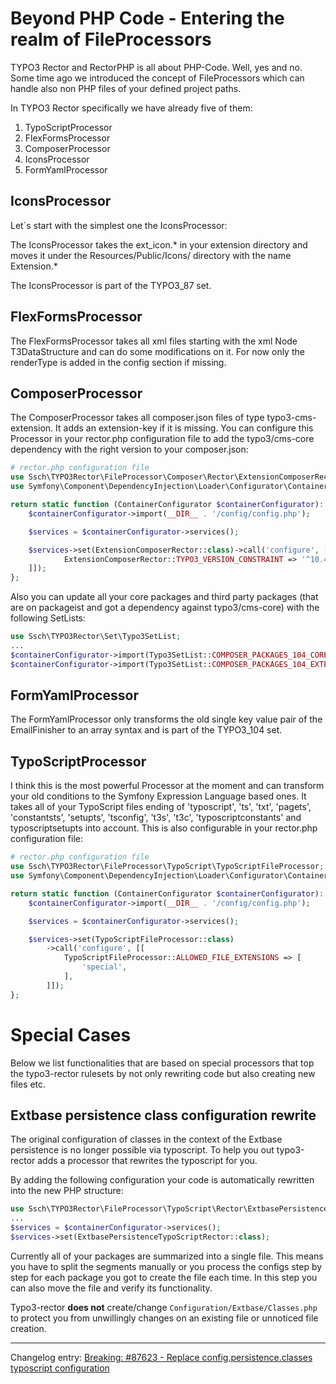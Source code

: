 # Beyond PHP Code - Entering the realm of FileProcessors

TYPO3 Rector and RectorPHP is all about PHP-Code. Well, yes and no.
Some time ago we introduced the concept of FileProcessors which can handle also non PHP files of your defined project paths.

In TYPO3 Rector specifically we have already five of them:

1. TypoScriptProcessor
1. FlexFormsProcessor
1. ComposerProcessor
1. IconsProcessor
1. FormYamlProcessor

## IconsProcessor
Let´s start with the simplest one the IconsProcessor:

The IconsProcessor takes the ext_icon.* in your extension directory and moves it under the Resources/Public/Icons/ directory with the name Extension.*

The IconsProcessor is part of the TYPO3_87 set.

## FlexFormsProcessor
The FlexFormsProcessor takes all xml files starting with the xml Node T3DataStructure and can do some modifications on it.
For now only the renderType is added in the config section if missing.

## ComposerProcessor
The ComposerProcessor takes all composer.json files of type typo3-cms-extension.
It adds an extension-key if it is missing. You can configure this Processor in your rector.php configuration file to add the typo3/cms-core dependency with the right version to your composer.json:

```php
# rector.php configuration file
use Ssch\TYPO3Rector\FileProcessor\Composer\Rector\ExtensionComposerRector;
use Symfony\Component\DependencyInjection\Loader\Configurator\ContainerConfigurator;

return static function (ContainerConfigurator $containerConfigurator): void {
    $containerConfigurator->import(__DIR__ . '/config/config.php');

    $services = $containerConfigurator->services();

    $services->set(ExtensionComposerRector::class)->call('configure', [[
            ExtensionComposerRector::TYPO3_VERSION_CONSTRAINT => '^10.4'
    ]]);
};
```

Also you can update all your core packages and third party packages (that are on packageist and got a dependency against typo3/cms-core) with the following SetLists:
```php
use Ssch\TYPO3Rector\Set\Typo3SetList;
...
$containerConfigurator->import(Typo3SetList::COMPOSER_PACKAGES_104_CORE);
$containerConfigurator->import(Typo3SetList::COMPOSER_PACKAGES_104_EXTENSIONS);
```

## FormYamlProcessor
The FormYamlProcessor only transforms the old single key value pair of the EmailFinisher to an array syntax and is part of the TYPO3_104 set.

## TypoScriptProcessor
I think this is the most powerful Processor at the moment and can transform your old conditions to the Symfony Expression Language based ones.
It takes all of your TypoScript files ending of 'typoscript', 'ts', 'txt', 'pagets', 'constantsts', 'setupts', 'tsconfig', 't3s', 't3c', 'typoscriptconstants' and typoscriptsetupts into account.
This is also configurable in your rector.php configuration file:

```php
# rector.php configuration file
use Ssch\TYPO3Rector\FileProcessor\TypoScript\TypoScriptFileProcessor;
use Symfony\Component\DependencyInjection\Loader\Configurator\ContainerConfigurator;

return static function (ContainerConfigurator $containerConfigurator): void {
    $containerConfigurator->import(__DIR__ . '/config/config.php');

    $services = $containerConfigurator->services();

    $services->set(TypoScriptFileProcessor::class)
        ->call('configure', [[
            TypoScriptFileProcessor::ALLOWED_FILE_EXTENSIONS => [
                'special',
            ],
        ]]);
};
```
# Special Cases

Below we list functionalities that are based on special processors that top the typo3-rector rulesets by not only rewriting code but also creating new files etc.


## Extbase persistence class configuration rewrite

The original configuration of classes in the context of the Extbase persistence is no longer possible via typoscript.
To help you out typo3-rector adds a processor that rewrites the typoscript for you.

By adding the following configuration your code is automatically rewritten into the new PHP structure:

```php
use Ssch\TYPO3Rector\FileProcessor\TypoScript\Rector\ExtbasePersistenceTypoScriptRector;
...
$services = $containerConfigurator->services();
$services->set(ExtbasePersistenceTypoScriptRector::class);
```

Currently all of your packages are summarized into a single file.
This means you have to split the segments manually or you process the configs step by step for each package you got to create the file each time.
In this step you can also move the file and verify its functionality.

Typo3-rector **does not** create/change `Configuration/Extbase/Classes.php` to protect you from unwillingly changes on an existing file or unnoticed file creation.

---
Changelog entry: [Breaking: #87623 - Replace config.persistence.classes typoscript configuration](https://docs.typo3.org/c/typo3/cms-core/master/en-us/Changelog/10.0/Breaking-87623-ReplaceConfigpersistenceclassesTyposcriptConfiguration.html)
